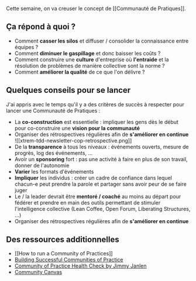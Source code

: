 
Cette semaine, on va creuser le concept de [[Communauté de Pratiques]].

## **Ça répond à quoi ?**
- Comment **casser les silos** et diffuser / consolider la connaissance entre équipes ?
- Comment **diminuer le gaspillage** et donc baisser les coûts ?
- Comment construire une **culture** d'entreprise où **l'entraide** et la résolution de problèmes de manière collective sont la norme ?
- Comment **améliorer la qualité** de ce que l'on délivre ?

## Quelques conseils pour se lancer

J'ai appris avec le temps qu'il y a des critères de succès à respecter pour lancer une Communauté de Pratiques :

- La **co-construction** est essentielle : impliquer les gens dès le début pour co-construire une **vision pour la communauté**
- Organiser des rétrospectives régulières afin de **s'améliorer en continue**
  ![[xtrem-tdd-newsletter-cop-retrospective.png]]
- De la **transparence** à tous les niveaux : événements ouverts, mesure de progrès, log des événements, ...
- Avoir un **sponsoring** fort : pas une activité à faire en plus de son travail, donner de l'autonomie
- **Varier** les formats d'événements
- **Impliquer** les individus : créer un cadre de confiance dans lequel chacun-e peut prendre la parole et partager sans avoir peur de se faire juger
- Le / la leader devrait être **mentoré / coaché** au moins au départ pour fédérer et prendre en main des outils permettant de stimuler l'intelligence collective (Lean Coffee, Open Forum, Liberating Structures, ...)
- Organiser des rétrospectives régulières afin de **s'améliorer en continue**

## Des ressources additionnelles
- [[How to run a Community of Practices]]
- [Building Successful Communities of Practice](https://www.amazon.fr/Building-Successful-Communities-Practice-Webber/dp/095749193X)
- [Community of Practice Health Check by Jimmy Janlen](https://blog.crisp.se/2019/03/11/jimmyjanlen/health-checks-for-teams-and-leadership)
- [Community Canvas](https://community-canvas.org/) 